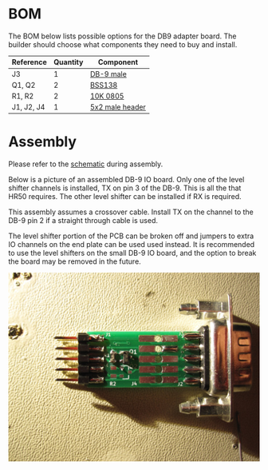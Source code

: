 

# BOM

The BOM below lists possible options for the DB9 adapter board. The builder should choose what components they need to buy and install.

| Reference | Quantity | Component |
| --------- | -------- | --------- |
| J3 | 1 | [DB-9 male](https://www.digikey.com/product-detail/en/edac-inc/627-009-220-047/151-1197-ND/1298747) |
| Q1, Q2 | 2 | [BSS138](https://www.digikey.com/product-detail/en/micro-commercial-co/BSS138W-TP/BSS138W-TPMSCT-ND/6616168) |
| R1, R2 | 2 | [10K 0805](https://www.digikey.com/product-detail/en/yageo/RC0805FR-0710KL/311-10.0KCRCT-ND/730482) |
| J1, J2, J4 | 1 | [5x2 male header](https://www.digikey.com/product-detail/en/sullins-connector-solutions/PRPC005DAAN-RC/S2011EC-05-ND/2775289) |

# Assembly

Please refer to the [schematic](db9.pdf) during assembly. 

Below is a picture of an assembled DB-9 IO board. Only one of the level shifter channels is installed, TX on pin 3 of the DB-9. This is all the that HR50 requires. The other level shifter can be installed if RX is required.

This assembly assumes a crossover cable. Install TX on the channel to the DB-9 pin 2 if a straight through cable is used.

The level shifter portion of the PCB can be broken off and jumpers to extra IO channels on the end plate can be used used instead. It is recommended to use the level shifters on the small DB-9 IO board, and the option to break the board may be removed in the future.

![](../pictures/db9assembly.jpg)
